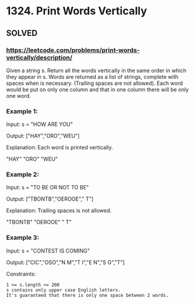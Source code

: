 # 1324. Print Words Vertically

## SOLVED

### https://leetcode.com/problems/print-words-vertically/description/

Given a string s. Return all the words vertically in the same order in which they appear in s.
Words are returned as a list of strings, complete with spaces when is necessary. (Trailing spaces are not allowed).
Each word would be put on only one column and that in one column there will be only one word.



### Example 1:

Input: s = "HOW ARE YOU"

Output: ["HAY","ORO","WEU"]

Explanation: Each word is printed vertically.

"HAY"
"ORO"
"WEU"

### Example 2:

Input: s = "TO BE OR NOT TO BE"

Output: ["TBONTB","OEROOE","   T"]

Explanation: Trailing spaces is not allowed.

"TBONTB"
"OEROOE"
"   T"

### Example 3:

Input: s = "CONTEST IS COMING"

Output: ["CIC","OSO","N M","T I","E N","S G","T"]



Constraints:

    1 <= s.length <= 200
    s contains only upper case English letters.
    It's guaranteed that there is only one space between 2 words.
